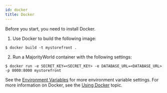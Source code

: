 ```yaml
---
id: docker
title: Docker
---
```


Before you start, you need to install Docker.

1. Use Docker to build the following image:

```console
$ docker build -t mystorefront .
```

2. Run a MajorityWorld container with the following settings:

```console
$ docker run -e SECRET_KEY=<SECRET_KEY> -e DATABASE_URL=<DATABASE_URL> -p 8000:8000 mystorefront
```

See the [Environment Variables](customization/environment-variables.md) for more environment variable settings.
For more information on Docker, see the [Using Docker](getting-started/docker.md) topic.
